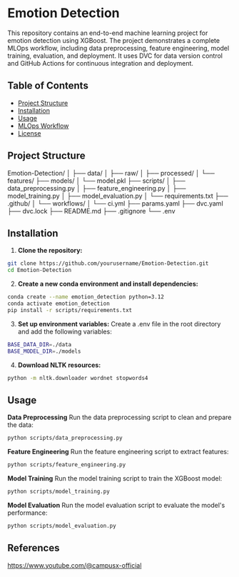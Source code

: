 # Emotion Detection

This repository contains an end-to-end machine learning project for emotion detection using XGBoost. The project demonstrates a complete MLOps workflow, including data preprocessing, feature engineering, model training, evaluation, and deployment. It uses DVC for data version control and GitHub Actions for continuous integration and deployment.



## Table of Contents

- [Project Structure](#project-structure)
- [Installation](#installation)
- [Usage](#usage)
- [MLOps Workflow](#mlops-workflow)
- [License](#license)

## Project Structure
Emotion-Detection/
│
├── data/
│ ├── raw/
│ ├── processed/
│ └── features/
├── models/
│ └── model.pkl
├── scripts/
│ ├── data_preprocessing.py
│ ├── feature_engineering.py
│ ├── model_training.py
│ ├── model_evaluation.py
│ └── requirements.txt
├── .github/
│ └── workflows/
│ └── ci.yml
├── params.yaml
├── dvc.yaml
├── dvc.lock
├── README.md
├── .gitignore
└── .env

## Installation

1. **Clone the repository:**

```bash
git clone https://github.com/yourusername/Emotion-Detection.git
cd Emotion-Detection
```
2. **Create a new conda environment and install dependencies:**

```bash
conda create --name emotion_detection python=3.12
conda activate emotion_detection
pip install -r scripts/requirements.txt
```

3. **Set up environment variables:**
Create a .env file in the root directory and add the following variables:

```bash
BASE_DATA_DIR=./data
BASE_MODEL_DIR=./models
```

4. **Download NLTK resources:**

```bash
python -m nltk.downloader wordnet stopwords4
```


## Usage

**Data Preprocessing**
Run the data preprocessing script to clean and prepare the data:

```bash
python scripts/data_preprocessing.py
```


**Feature Engineering**
Run the feature engineering script to extract features:

```bash
python scripts/feature_engineering.py
```

**Model Training**
Run the model training script to train the XGBoost model:

```bash
python scripts/model_training.py
```

**Model Evaluation**
Run the model evaluation script to evaluate the model's performance:


```bash
python scripts/model_evaluation.py
```


## References
https://www.youtube.com/@campusx-official